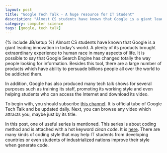 ```yaml
---
layout: post
title: "Google Tech Talk - A huge resource for IT Student"
description: "Almost CS students have known that Google is a giant leading innovation in today's world. A plenty of its products brought extraordinary experience to human race in many aspects of life. It is possible to say that Google Search Engine has changed totally the way people looking for information. Besides this tool, there are a large number of products which have ability to persuade billions people all over the world to be addicted them."
category: computer science
tags: [google, tech talk]
---
```

{% include JB/setup %}
Almost CS students have known that Google is a giant leading innovation in today's world. A plenty of its products brought extraordinary experience to human race in many aspects of life. It is possible to say that Google Search Engine has changed totally the way people looking for information. Besides this tool, there are a large number of products which have ability to persuade billions people all over the world to be addicted them.

In addition, Google has also produced many tech talk shows for several purposes such as training its staff, promoting its working style and even helping students who can access the Internet and download its video. 

To begin with, you should subscribe [this channel](http://www.youtube.com/user/GoogleTechTalks?feature=watch). It is official tube of Google Tech Talk and be updated daily. Next, you can browse any video which attracts you, maybe just by its title. 

In this post, one of useful series is mentioned. This series is about coding method and is attached with a hot keyword _clean code_. It is [here](http://www.youtube.com/watch?feature=player_embedded&v=4F72VULWFvc). There are many kinds of coding style that may help IT students from developing countries or even students of industrialized nations improve their style when generate code.
